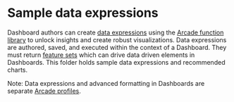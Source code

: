 # Sample data expressions

Dashboard authors can create [data expressions](https://docdev.arcgis.com/en/dashboards/get-started/create-data-expressions.htm) using the [Arcade function library](https://developers.arcgis.com/arcade/function-reference/) to unlock insights and create robust visualizations. Data expressions are authored, saved, and executed within the context of a Dashboard. They must return [feature sets](https://developers.arcgis.com/arcade/guide/types/) which can drive data driven elements in Dashboards. 
This folder holds sample data expressions and recommended charts. 

Note: Data expressions and advanced formatting in Dashboards are separate [Arcade profiles](https://developers.arcgis.com/arcade/guide/profiles/). 
